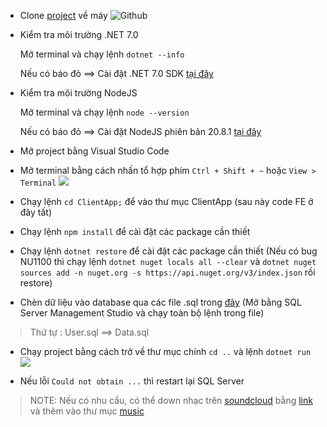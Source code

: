 - Clone [project](https://github.com/duyhelloworld/webnangcao) về máy
![Github](/.github/images/cloneproject.png)
- Kiểm tra môi trường .NET 7.0

    Mở terminal và chạy lệnh `dotnet --info`
    
    Nếu có báo đỏ ==> Cài đặt .NET 7.0 SDK [tại đây](https://dotnet.microsoft.com/download/dotnet/7.0)

- Kiểm tra môi trường NodeJS
    
    Mở terminal và chạy lệnh `node --version`

    Nếu có báo đỏ ==> Cài đặt NodeJS phiên bản 20.8.1 [tại đây](https://nodejs.org/dist/v20.8.1/node-v20.8.1-x64.msi)

- Mở project bằng Visual Studio Code

- Mở terminal bằng cách nhấn tổ hợp phím `Ctrl + Shift + ~` hoặc `View > Terminal`
![](/.github/images/terminal.png)

- Chạy lệnh `cd ClientApp;` để vào thư mục ClientApp (sau này code FE ở đây tất)

- Chạy lệnh `npm install` để cài đặt các package cần thiết

- Chạy lệnh `dotnet restore` để cài đặt các package cần thiết
(Nếu có bug NU1100 thì chạy lệnh `dotnet nuget locals all --clear` và `dotnet nuget sources add -n nuget.org -s https://api.nuget.org/v3/index.json` rồi restore)

- Chèn dữ liệu vào database qua các file .sql trong [đây](/Assets/sql/)
(Mở bằng SQL Server Management Studio và chạy toàn bộ lệnh trong file)
> Thứ tự : User.sql ==> Data.sql

- Chạy project bằng cách trở về thư mục chính `cd ..` và lệnh `dotnet run` 
![](/.github/images/ketquachaylenh.png)

- Nếu lỗi `Could not obtain ...` thì restart lại SQL Server

> NOTE: Nếu có nhu cầu, có thể down nhạc trên [soundcloud](https://soundcloud.com/) bằng [link](https://vi.savefrom.net/12-cach-tai-nhac-soundcloud-20.html) và thêm vào thư mục [music](/Assets/musics/)